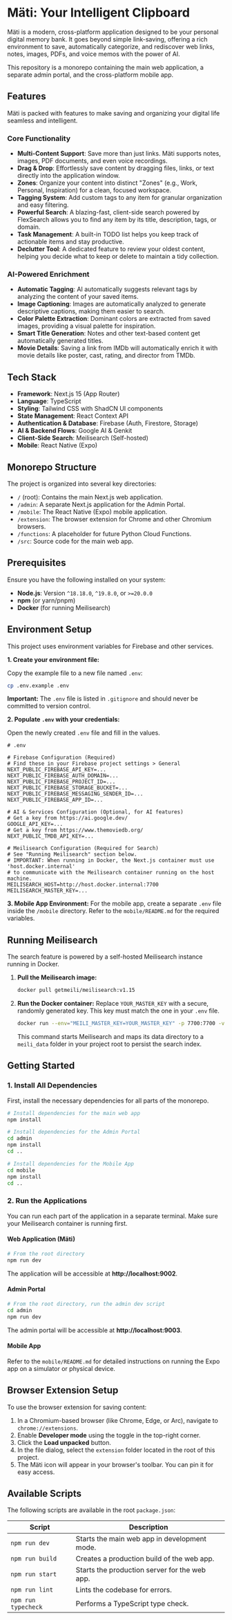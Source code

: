 # Mäti: Your Intelligent Clipboard

Mäti is a modern, cross-platform application designed to be your personal digital memory bank. It goes beyond simple link-saving, offering a rich environment to save, automatically categorize, and rediscover web links, notes, images, PDFs, and voice memos with the power of AI.

This repository is a monorepo containing the main web application, a separate admin portal, and the cross-platform mobile app.

## Features

Mäti is packed with features to make saving and organizing your digital life seamless and intelligent.

### Core Functionality
- **Multi-Content Support**: Save more than just links. Mäti supports notes, images, PDF documents, and even voice recordings.
- **Drag & Drop**: Effortlessly save content by dragging files, links, or text directly into the application window.
- **Zones**: Organize your content into distinct "Zones" (e.g., Work, Personal, Inspiration) for a clean, focused workspace.
- **Tagging System**: Add custom tags to any item for granular organization and easy filtering.
- **Powerful Search**: A blazing-fast, client-side search powered by FlexSearch allows you to find any item by its title, description, tags, or domain.
- **Task Management**: A built-in TODO list helps you keep track of actionable items and stay productive.
- **Declutter Tool**: A dedicated feature to review your oldest content, helping you decide what to keep or delete to maintain a tidy collection.

### AI-Powered Enrichment
- **Automatic Tagging**: AI automatically suggests relevant tags by analyzing the content of your saved items.
- **Image Captioning**: Images are automatically analyzed to generate descriptive captions, making them easier to search.
- **Color Palette Extraction**: Dominant colors are extracted from saved images, providing a visual palette for inspiration.
- **Smart Title Generation**: Notes and other text-based content get automatically generated titles.
- **Movie Details**: Saving a link from IMDb will automatically enrich it with movie details like poster, cast, rating, and director from TMDb.

## Tech Stack

- **Framework**: Next.js 15 (App Router)
- **Language**: TypeScript
- **Styling**: Tailwind CSS with ShadCN UI components
- **State Management**: React Context API
- **Authentication & Database**: Firebase (Auth, Firestore, Storage)
- **AI & Backend Flows**: Google AI & Genkit
- **Client-Side Search**: Meilisearch (Self-hosted)
- **Mobile**: React Native (Expo)

## Monorepo Structure

The project is organized into several key directories:

- `/` (root): Contains the main Next.js web application.
- `/admin`: A separate Next.js application for the Admin Portal.
- `/mobile`: The React Native (Expo) mobile application.
- `/extension`: The browser extension for Chrome and other Chromium browsers.
- `/functions`: A placeholder for future Python Cloud Functions.
- `/src`: Source code for the main web app.

## Prerequisites

Ensure you have the following installed on your system:
*   **Node.js**: Version `^18.18.0`, `^19.8.0`, or `>=20.0.0`
*   **npm** (or yarn/pnpm)
*   **Docker** (for running Meilisearch)

## Environment Setup

This project uses environment variables for Firebase and other services.

**1. Create your environment file:**

Copy the example file to a new file named `.env`:
```sh
cp .env.example .env
```
**Important:** The `.env` file is listed in `.gitignore` and should never be committed to version control.

**2. Populate `.env` with your credentials:**

Open the newly created `.env` file and fill in the values.

```env
# .env

# Firebase Configuration (Required)
# Find these in your Firebase project settings > General
NEXT_PUBLIC_FIREBASE_API_KEY=...
NEXT_PUBLIC_FIREBASE_AUTH_DOMAIN=...
NEXT_PUBLIC_FIREBASE_PROJECT_ID=...
NEXT_PUBLIC_FIREBASE_STORAGE_BUCKET=...
NEXT_PUBLIC_FIREBASE_MESSAGING_SENDER_ID=...
NEXT_PUBLIC_FIREBASE_APP_ID=...

# AI & Services Configuration (Optional, for AI features)
# Get a key from https://ai.google.dev/
GOOGLE_API_KEY=...
# Get a key from https://www.themoviedb.org/
NEXT_PUBLIC_TMDB_API_KEY=...

# Meilisearch Configuration (Required for Search)
# See "Running Meilisearch" section below.
# IMPORTANT: When running in Docker, the Next.js container must use 'host.docker.internal' 
# to communicate with the Meilisearch container running on the host machine.
MEILISEARCH_HOST=http://host.docker.internal:7700
MEILISEARCH_MASTER_KEY=...
```

**3. Mobile App Environment:**
For the mobile app, create a separate `.env` file inside the `/mobile` directory. Refer to the `mobile/README.md` for the required variables.

## Running Meilisearch

The search feature is powered by a self-hosted Meilisearch instance running in Docker.

1.  **Pull the Meilisearch image:**
    ```sh
    docker pull getmeili/meilisearch:v1.15
    ```

2.  **Run the Docker container:**
    Replace `YOUR_MASTER_KEY` with a secure, randomly generated key. This key must match the one in your `.env` file.
    ```sh
    docker run --env="MEILI_MASTER_KEY=YOUR_MASTER_KEY" -p 7700:7700 -v "$(pwd)/meili_data:/meili_data" getmeili/meilisearch:v1.15
    ```
    This command starts Meilisearch and maps its data directory to a `meili_data` folder in your project root to persist the search index.

## Getting Started

### 1. Install All Dependencies

First, install the necessary dependencies for all parts of the monorepo.

```bash
# Install dependencies for the main web app
npm install

# Install dependencies for the Admin Portal
cd admin
npm install
cd ..

# Install dependencies for the Mobile App
cd mobile
npm install
cd ..
```

### 2. Run the Applications

You can run each part of the application in a separate terminal. Make sure your Meilisearch container is running first.

#### Web Application (Mäti)
```bash
# From the root directory
npm run dev
```
The application will be accessible at **http://localhost:9002**.

#### Admin Portal
```bash
# From the root directory, run the admin dev script
cd admin
npm run dev
```
The admin portal will be accessible at **http://localhost:9003**.

#### Mobile App
Refer to the `mobile/README.md` for detailed instructions on running the Expo app on a simulator or physical device.

## Browser Extension Setup

To use the browser extension for saving content:

1.  In a Chromium-based browser (like Chrome, Edge, or Arc), navigate to `chrome://extensions`.
2.  Enable **Developer mode** using the toggle in the top-right corner.
3.  Click the **Load unpacked** button.
4.  In the file dialog, select the `extension` folder located in the root of this project.
5.  The Mäti icon will appear in your browser's toolbar. You can pin it for easy access.

## Available Scripts

The following scripts are available in the root `package.json`:

| Script        | Description                                  |
|---------------|----------------------------------------------|
| `npm run dev`     | Starts the main web app in development mode. |
| `npm run build`   | Creates a production build of the web app.   |
| `npm run start`   | Starts the production server for the web app.|
| `npm run lint`    | Lints the codebase for errors.               |
| `npm run typecheck`| Performs a TypeScript type check.          |
